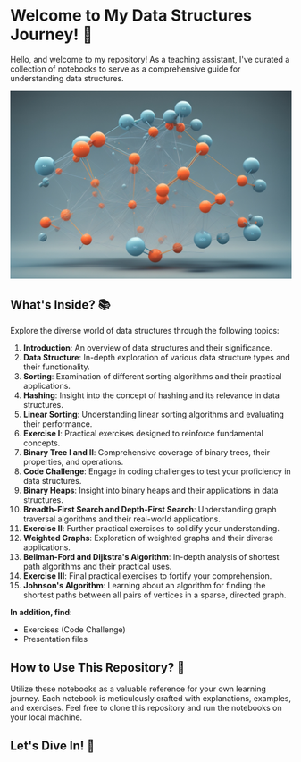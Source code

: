 # Welcome to My Data Structures Journey! 🚀

Hello, and welcome to my repository! As a teaching assistant, I've curated a collection of notebooks to serve as a comprehensive guide for understanding data structures.

![Linear Data Structure](Handout/pictures/data_structure_readme.jpg)

## What's Inside? 📚

Explore the diverse world of data structures through the following topics:

1. **Introduction**: An overview of data structures and their significance.
2. **Data Structure**: In-depth exploration of various data structure types and their functionality.
3. **Sorting**: Examination of different sorting algorithms and their practical applications.
4. **Hashing**: Insight into the concept of hashing and its relevance in data structures.
5. **Linear Sorting**: Understanding linear sorting algorithms and evaluating their performance.
6. **Exercise I**: Practical exercises designed to reinforce fundamental concepts.
7. **Binary Tree I and II**: Comprehensive coverage of binary trees, their properties, and operations.
8. **Code Challenge**: Engage in coding challenges to test your proficiency in data structures.
9. **Binary Heaps**: Insight into binary heaps and their applications in data structures.
10. **Breadth-First Search and Depth-First Search**: Understanding graph traversal algorithms and their real-world applications.
11. **Exercise II**: Further practical exercises to solidify your understanding.
12. **Weighted Graphs**: Exploration of weighted graphs and their diverse applications.
13. **Bellman-Ford and Dijkstra's Algorithm**: In-depth analysis of shortest path algorithms and their practical uses.
14. **Exercise III**: Final practical exercises to fortify your comprehension.
15. **Johnson's Algorithm**: Learning about an algorithm for finding the shortest paths between all pairs of vertices in a sparse, directed graph.

**In addition, find**:
- Exercises (Code Challenge)
- Presentation files

## How to Use This Repository? 📝

Utilize these notebooks as a valuable reference for your own learning journey. Each notebook is meticulously crafted with explanations, examples, and exercises. Feel free to clone this repository and run the notebooks on your local machine.

## Let's Dive In! 🚀

